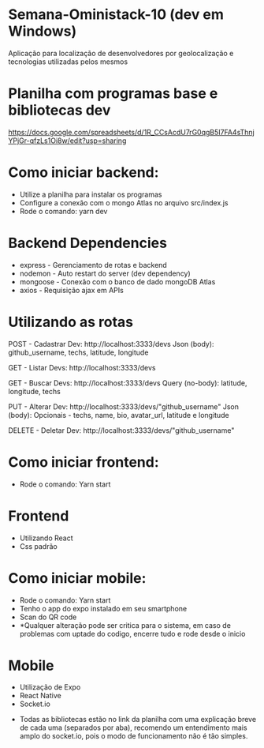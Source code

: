 # Semana-Oministack-10 (dev em Windows)
Aplicação para localização de desenvolvedores por geolocalização e tecnologias utilizadas pelos mesmos

# Planilha com programas base e bibliotecas dev
https://docs.google.com/spreadsheets/d/1R_CCsAcdU7rG0qgB5I7FA4sThnjYPjGr-qfzLs1Oi8w/edit?usp=sharing

# Como iniciar backend:
- Utilize a planilha para instalar os programas
- Configure a conexão com o mongo Atlas no arquivo src/index.js
- Rode o comando: yarn dev

# Backend Dependencies
- express - Gerenciamento de rotas e backend
- nodemon - Auto restart do server (dev dependency)
- mongoose - Conexão com o banco de dado mongoDB Atlas
- axios - Requisição ajax em APIs

# Utilizando as rotas
POST - Cadastrar Dev: http://localhost:3333/devs
Json (body): github_username, techs, latitude, longitude

GET - Listar Devs: http://localhost:3333/devs

GET - Buscar Devs: http://localhost:3333/devs
Query (no-body): latitude, longitude, techs

PUT - Alterar Dev: http://localhost:3333/devs/"github_username"
Json (body): Opcionais - techs, name, bio, avatar_url, latitude e longitude

DELETE - Deletar Dev: http://localhost:3333/devs/"github_username"

# Como iniciar frontend:
- Rode o comando: Yarn start

# Frontend
- Utilizando React
- Css padrão

# Como iniciar mobile:
- Rode o comando: Yarn start
- Tenho o app do expo instalado em seu smartphone
- Scan do QR code
 - *Qualquer alteração pode ser critica para o sistema, em caso de problemas com uptade do codigo, encerre tudo e rode desde o inicio

# Mobile
- Utilização de Expo
- React Native
- Socket.io

* Todas as bibliotecas estão no link da planilha com uma explicação breve de cada uma (separados por aba), recomendo um entendimento mais amplo do socket.io, pois o modo de funcionamento não é tão simples.

